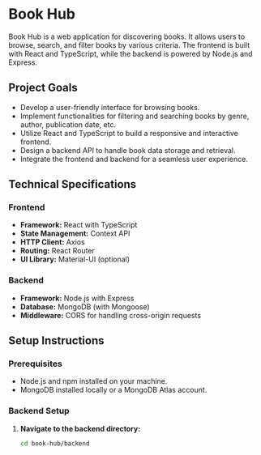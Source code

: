 # Book Hub

Book Hub is a web application for discovering books. It allows users to browse, search, and filter books by various criteria. The frontend is built with React and TypeScript, while the backend is powered by Node.js and Express.

## Project Goals

- Develop a user-friendly interface for browsing books.
- Implement functionalities for filtering and searching books by genre, author, publication date, etc.
- Utilize React and TypeScript to build a responsive and interactive frontend.
- Design a backend API to handle book data storage and retrieval.
- Integrate the frontend and backend for a seamless user experience.

## Technical Specifications

### Frontend

- **Framework:** React with TypeScript
- **State Management:** Context API
- **HTTP Client:** Axios
- **Routing:** React Router
- **UI Library:** Material-UI (optional)

### Backend

- **Framework:** Node.js with Express
- **Database:** MongoDB (with Mongoose)
- **Middleware:** CORS for handling cross-origin requests

## Setup Instructions

### Prerequisites

- Node.js and npm installed on your machine.
- MongoDB installed locally or a MongoDB Atlas account.

### Backend Setup

1. **Navigate to the backend directory:**
   ```bash
   cd book-hub/backend
